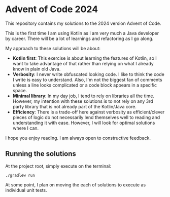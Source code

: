# Advent of Code 2024

This repository contains my solutions to the 2024 version Advent of Code.

This is the first time I am using Kotlin as I am very much a Java developer by career. There will be a lot of learnings and refactoring as I go along.

My approach to these solutions will be about:

* **Kotlin first**: This exercise is about learning the features of Kotlin, so I want to take advantage of that rather than relying on what I already know in plain old Java.
* **Verbosity**: I never write obfuscated looking code. I like to think the code I write is easy to understand. Also, I'm not the biggest fan of comments unless a line looks complicated or a code block appears in a specific space.
* **Minimal library**: In my day job, I tend to rely on libraries all the time. However, my intention with these solutions is to not rely on any 3rd party library that is not already part of the Kotlin/Java core.
* **Efficiency**: There is a trade-off here against verbosity as efficient/clever pieces of logic do not necessarily lend themselves well to reading and understanding it with ease. However, I will look for optimal solutions where I can.

I hope you enjoy reading. I am always open to constructive feedback.

## Running the solutions
At the project root, simply execute on the terminal:

`./gradlew run`

At some point, I plan on moving the each of solutions to execute as individual unit tests.
